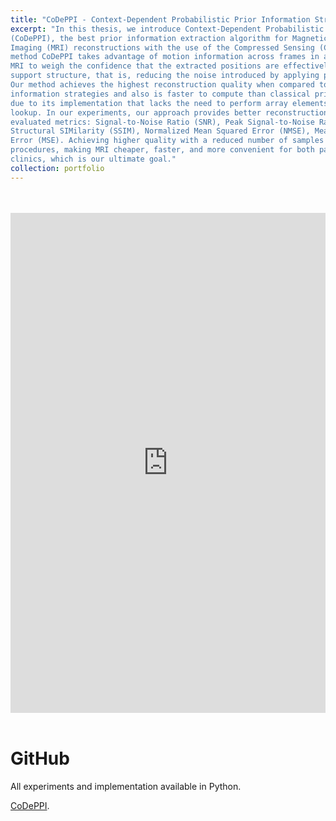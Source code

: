 ```yaml
---
title: "CoDePPI - Context-Dependent Probabilistic Prior Information Strategy for MRI Reconstruction"
excerpt: "In this thesis, we introduce Context-Dependent Probabilistic Prior Information
(CoDePPI), the best prior information extraction algorithm for Magnetic Resonance
Imaging (MRI) reconstructions with the use of the Compressed Sensing (CS) theory. Our
method CoDePPI takes advantage of motion information across frames in a dynamic
MRI to weigh the confidence that the extracted positions are effectively part of a
support structure, that is, reducing the noise introduced by applying prior information.
Our method achieves the highest reconstruction quality when compared to other prior
information strategies and also is faster to compute than classical prior information
due to its implementation that lacks the need to perform array elements positions
lookup. In our experiments, our approach provides better reconstruction in terms of the
evaluated metrics: Signal-to-Noise Ratio (SNR), Peak Signal-to-Noise Ratio (PSNR),
Structural SIMilarity (SSIM), Normalized Mean Squared Error (NMSE), Mean Squared
Error (MSE). Achieving higher quality with a reduced number of samples allows faster exam
procedures, making MRI cheaper, faster, and more convenient for both patients and
clinics, which is our ultimate goal."
collection: portfolio
---
```


<br>
<br>
<iframe src="https://docs.google.com/file/d/11XNw2_Ia67Alxefn1K0xzC5ZBLK19pyo/preview" width="100%" height="800em" style="border:none;"></iframe>

<br>
<br>

<h1>GitHub</h1>

All experiments and implementation available in Python.

[CoDePPI](https://github.com/gabrielziegler3/CoDePPI/).
